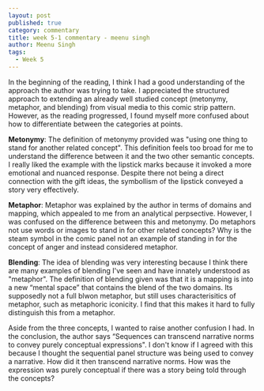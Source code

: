 ```yaml
---
layout: post
published: true
category: commentary
title: week 5-1 commentary - meenu singh
author: Meenu Singh
tags:
  - Week 5
---
```

In the beginning of the reading, I think I had a good understanding of the approach the author was trying to take. I appreciated the structured approach to extending an already well studied concept (metonymy, metaphor, and blending) from visual media to this comic strip pattern. However, as the reading progressed, I found myself more confused about how to differentiate between the categories at points.

**Metonymy**: The definition of metonymy provided was "using one thing to stand for another related concept". This definition feels too broad for me to understand the difference between it and the two other semantic concepts. I really liked the example with the lipstick marks because it invoked a more emotional and nuanced response. Despite there not being a direct connection with the gift ideas, the symbollism of the lipstick conveyed a story very effectively.

**Metaphor**:  Metaphor was explained by the author in terms of domains and mapping, which appealed to me from an analytical perpsective. However, I was confused on the difference between this and metonymy. Do metaphors not use words or images to stand in for other related concepts? Why is the steam symbol in the comic panel not an example of standing in for the concept of anger and instead considered metaphor.

**Blending**: The idea of blending was very interesting because I think there are many examples of blending I've seen and have innately understood as "metaphor". The definition of blending given was that it is a mapping is into a new “mental space” that contains the blend of the two domains. Its supposedly not a full blwon metaphor, but still uses characterisitics of metaphor, such as metaphoric iconicity. I find that this makes it hard to fully distinguish this from a metaphor.

Aside from the three concepts, I wanted to raise another confusion I had. In the conclusion, the author says “Sequences can transcend narrative norms to convey purely conceptual expressions". I don't know if I agreed with this because I thought the sequential panel structure was being used to convey a narrative. How did it then transcend narrative norms. How was the expression was purely conceptual if there was a story being told through the concepts?


